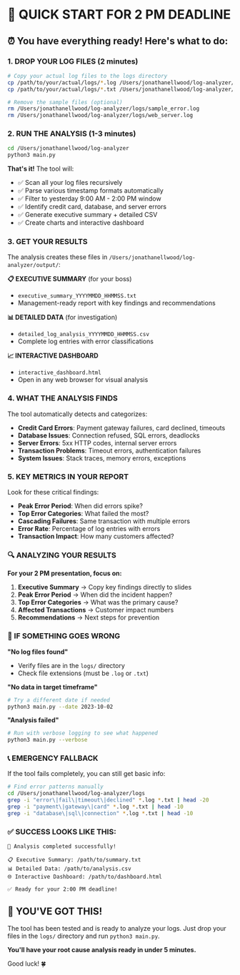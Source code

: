 # 🚨 QUICK START FOR 2 PM DEADLINE

## ⏰ You have everything ready! Here's what to do:

### 1. DROP YOUR LOG FILES (2 minutes)
```bash
# Copy your actual log files to the logs directory
cp /path/to/your/actual/logs/*.log /Users/jonathanellwood/log-analyzer/logs/
cp /path/to/your/actual/logs/*.txt /Users/jonathanellwood/log-analyzer/logs/

# Remove the sample files (optional)
rm /Users/jonathanellwood/log-analyzer/logs/sample_error.log
rm /Users/jonathanellwood/log-analyzer/logs/web_server.log
```

### 2. RUN THE ANALYSIS (1-3 minutes)
```bash
cd /Users/jonathanellwood/log-analyzer
python3 main.py
```

**That's it!** The tool will:
- ✅ Scan all your log files recursively  
- ✅ Parse various timestamp formats automatically
- ✅ Filter to yesterday 9:00 AM - 2:00 PM window
- ✅ Identify credit card, database, and server errors
- ✅ Generate executive summary + detailed CSV
- ✅ Create charts and interactive dashboard

### 3. GET YOUR RESULTS
The analysis creates these files in `/Users/jonathanellwood/log-analyzer/output/`:

**📋 EXECUTIVE SUMMARY** (for your boss)
- `executive_summary_YYYYMMDD_HHMMSS.txt`
- Management-ready report with key findings and recommendations

**📊 DETAILED DATA** (for investigation)  
- `detailed_log_analysis_YYYYMMDD_HHMMSS.csv`
- Complete log entries with error classifications

**📈 INTERACTIVE DASHBOARD**
- `interactive_dashboard.html` 
- Open in any web browser for visual analysis

### 4. WHAT THE ANALYSIS FINDS

The tool automatically detects and categorizes:
- **Credit Card Errors**: Payment gateway failures, card declined, timeouts
- **Database Issues**: Connection refused, SQL errors, deadlocks
- **Server Errors**: 5xx HTTP codes, internal server errors  
- **Transaction Problems**: Timeout errors, authentication failures
- **System Issues**: Stack traces, memory errors, exceptions

### 5. KEY METRICS IN YOUR REPORT

Look for these critical findings:
- **Peak Error Period**: When did errors spike?
- **Top Error Categories**: What failed the most?
- **Cascading Failures**: Same transaction with multiple errors
- **Error Rate**: Percentage of log entries with errors
- **Transaction Impact**: How many customers affected?

### 🔍 ANALYZING YOUR RESULTS

**For your 2 PM presentation, focus on:**

1. **Executive Summary** → Copy key findings directly to slides
2. **Peak Error Period** → When did the incident happen?
3. **Top Error Categories** → What was the primary cause?
4. **Affected Transactions** → Customer impact numbers
5. **Recommendations** → Next steps for prevention

### 🚨 IF SOMETHING GOES WRONG

**"No log files found"**
- Verify files are in the `logs/` directory
- Check file extensions (must be `.log` or `.txt`)

**"No data in target timeframe"** 
```bash
# Try a different date if needed
python3 main.py --date 2023-10-02
```

**"Analysis failed"**
```bash
# Run with verbose logging to see what happened
python3 main.py --verbose
```

### 📞 EMERGENCY FALLBACK

If the tool fails completely, you can still get basic info:
```bash
# Find error patterns manually
cd /Users/jonathanellwood/log-analyzer/logs
grep -i "error\|fail\|timeout\|declined" *.log *.txt | head -20
grep -i "payment\|gateway\|card" *.log *.txt | head -10  
grep -i "database\|sql\|connection" *.log *.txt | head -10
```

### ✅ SUCCESS LOOKS LIKE THIS:

```
🎉 Analysis completed successfully!

📋 Executive Summary: /path/to/summary.txt
📊 Detailed Data: /path/to/analysis.csv  
🌐 Interactive Dashboard: /path/to/dashboard.html

✅ Ready for your 2:00 PM deadline!
```

## 🚀 YOU'VE GOT THIS!

The tool has been tested and is ready to analyze your logs. Just drop your files in the `logs/` directory and run `python3 main.py`. 

**You'll have your root cause analysis ready in under 5 minutes.**

Good luck! 🍀